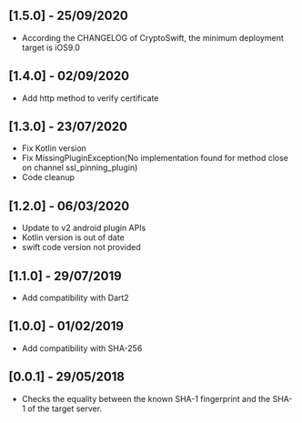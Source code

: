 ## [1.5.0] - 25/09/2020

* According the CHANGELOG of CryptoSwift, the minimum deployment target is iOS9.0

## [1.4.0] - 02/09/2020

* Add http method to verify certificate

## [1.3.0] - 23/07/2020

* Fix Kotlin version
* Fix MissingPluginException(No implementation found for method close on channel ssl_pinning_plugin)
* Code cleanup

## [1.2.0] - 06/03/2020

* Update to v2 android plugin APIs
* Kotlin version is out of date
* swift code version not provided

## [1.1.0] - 29/07/2019

* Add compatibility with Dart2

## [1.0.0] - 01/02/2019

* Add compatibility with SHA-256


## [0.0.1] - 29/05/2018

* Checks the equality between the known SHA-1 fingerprint and the SHA-1 of the target server.
